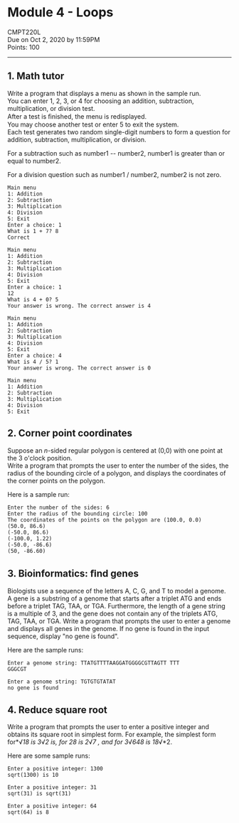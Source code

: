 # Module 4 - Loops

CMPT220L\
Due on Oct 2, 2020 by 11:59PM\
Points: 100

---

## 1. Math tutor

Write a program that displays a menu as shown in the sample run.  
You can enter 1, 2, 3, or 4 for choosing an addition,
subtraction, multiplication, or division test.\
After a test is ﬁnished, the menu is redisplayed.  
You may choose another test or enter 5 to exit the system.  
Each test generates two random single-digit
numbers to form a question for addition, subtraction, multiplication,
or division.

For a subtraction such as number1 -- number2, number1 is
greater than or equal to number2.

For a division question such as number1 / number2, number2 is not zero.

```
Main menu
1: Addition
2: Subtraction
3: Multiplication
4: Division
5: Exit
Enter a choice: 1
What is 1 + 7? 8
Correct
```

```
Main menu
1: Addition
2: Subtraction
3: Multiplication
4: Division
5: Exit
Enter a choice: 1
12
What is 4 + 0? 5
Your answer is wrong. The correct answer is 4
```

```
Main menu
1: Addition
2: Subtraction
3: Multiplication
4: Division
5: Exit
Enter a choice: 4
What is 4 / 5? 1
Your answer is wrong. The correct answer is 0
```

```
Main menu
1: Addition
2: Subtraction
3: Multiplication
4: Division
5: Exit
```

## 2. Corner point coordinates

Suppose an _n_-sided regular polygon is centered at (0,0) with one point at the 3 o'clock position.\
Write a program that prompts the user to enter the
number of the sides, the radius of the bounding circle of a polygon,
and displays the coordinates of the corner points on the polygon.

Here is a sample run:

```
Enter the number of the sides: 6
Enter the radius of the bounding circle: 100
The coordinates of the points on the polygon are (100.0, 0.0)
(50.0, 86.6)
(-50.0, 86.6)
(-100.0, 1.22)
(-50.0, -86.6)
(50, -86.60)
```

## 3. Bioinformatics: ﬁnd genes

Biologists use a sequence of the letters A, C, G, and T to model a genome.\
A gene is a substring of a
genome that starts after a triplet ATG and ends before a triplet TAG,
TAA, or TGA. Furthermore, the length of a gene string is a multiple of
3, and the gene does not contain any of the triplets ATG, TAG, TAA, or
TGA. Write a program that prompts the user to enter a genome and
displays all genes in the genome. If no gene is found in the input
sequence, display "no gene is found".

Here are the sample runs:

```
Enter a genome string: TTATGTTTTAAGGATGGGGCGTTAGTT TTT
GGGCGT
```

```
Enter a genome string: TGTGTGTATAT
no gene is found
```

## 4. Reduce square root

Write a program that prompts the user to
enter a positive integer and obtains its square root in simplest form.
For example, the simplest form for*√*18 is 3*√*2 is, for 28 is 2*√*7 ,
and for 3*√*648 is 18*√*2.

Here are some sample runs:

```
Enter a positive integer: 1300
sqrt(1300) is 10
```

```
Enter a positive integer: 31
sqrt(31) is sqrt(31)
```

```
Enter a positive integer: 64
sqrt(64) is 8
```
